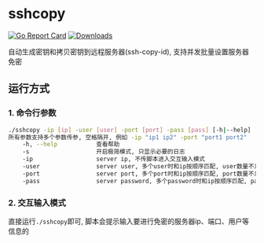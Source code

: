 # sshcopy
[![Go Report Card](https://goreportcard.com/badge/github.com/Jrohy/sshcopy)](https://goreportcard.com/report/github.com/Jrohy/sshcopy)
[![Downloads](https://img.shields.io/github/downloads/Jrohy/sshcopy/total.svg)](https://img.shields.io/github/downloads/Jrohy/sshcopy/total.svg)

自动生成密钥和拷贝密钥到远程服务器(ssh-copy-id), 支持并发批量设置服务器免密

## 运行方式
### 1. 命令行参数
```bash
./sshcopy -ip [ip] -user [user] -port [port] -pass [pass] [-h|--help] [-s]
所有参数支持多个参数传参, 空格隔开, 例如 -ip "ip1 ip2" -port "port1 port2"
    -h, --help           查看帮助
    -s                   开启极简模式, 只显示必要的日志
    -ip                  server ip, 不传脚本进入交互输入模式
    -user                server user, 多个user时和ip按顺序匹配, user数量不足用最后一个, 不传默认所有ip user为root
    -port                server port, 多个port时和ip按顺序匹配, port数量不足用最后一个, 不传默认所有ip port为22
    -pass                server password, 多个password时和ip按顺序匹配, pass数量不足用最后一个, 不传脚本会提示输入服务器密码
```

### 2. 交互输入模式
直接运行`./sshcopy`即可, 脚本会提示输入要进行免密的服务器ip、端口、用户等信息的
